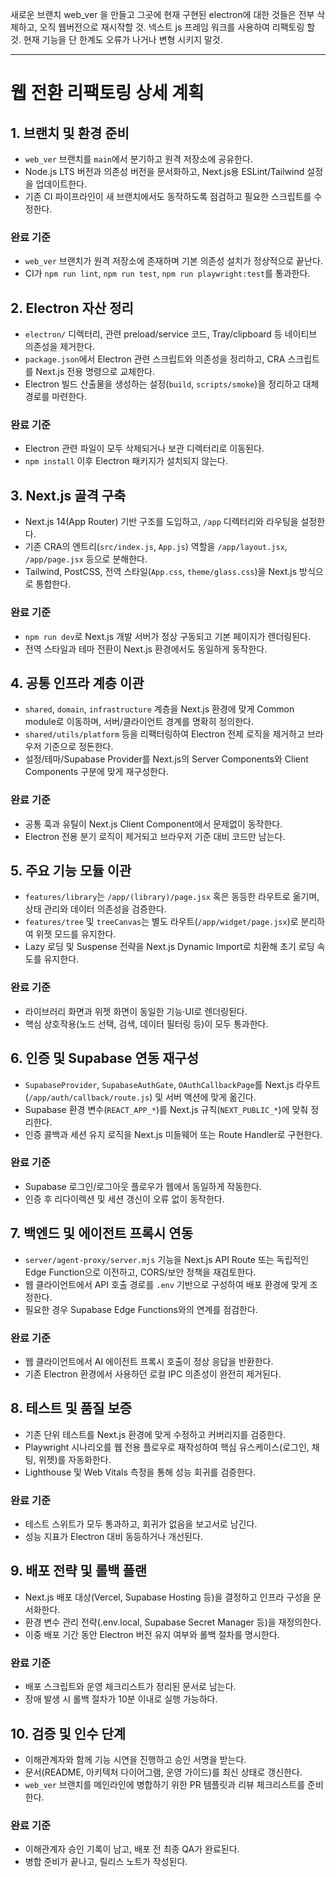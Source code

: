 새로운 브랜치 web_ver 을 만들고 그곳에 현재 구현된 electron에 대한 것들은 전부 삭제하고, 오직 웹버전으로 재시작할 것. 넥스트 js 프레임 워크를 사용하여 리팩토링 할 것. 현재 기능을 단 한계도 오류가 나거나 변형 시키지 말것.

---

# 웹 전환 리팩토링 상세 계획

## 1. 브랜치 및 환경 준비
- `web_ver` 브랜치를 `main`에서 분기하고 원격 저장소에 공유한다.
- Node.js LTS 버전과 의존성 버전을 문서화하고, Next.js용 ESLint/Tailwind 설정을 업데이트한다.
- 기존 CI 파이프라인이 새 브랜치에서도 동작하도록 점검하고 필요한 스크립트를 수정한다.

### 완료 기준
- `web_ver` 브랜치가 원격 저장소에 존재하며 기본 의존성 설치가 정상적으로 끝난다.
- CI가 `npm run lint`, `npm run test`, `npm run playwright:test`를 통과한다.

## 2. Electron 자산 정리
- `electron/` 디렉터리, 관련 preload/service 코드, Tray/clipboard 등 네이티브 의존성을 제거한다.
- `package.json`에서 Electron 관련 스크립트와 의존성을 정리하고, CRA 스크립트를 Next.js 전용 명령으로 교체한다.
- Electron 빌드 산출물을 생성하는 설정(`build`, `scripts/smoke`)을 정리하고 대체 경로를 마련한다.

### 완료 기준
- Electron 관련 파일이 모두 삭제되거나 보관 디렉터리로 이동된다.
- `npm install` 이후 Electron 패키지가 설치되지 않는다.

## 3. Next.js 골격 구축
- Next.js 14(App Router) 기반 구조를 도입하고, `/app` 디렉터리와 라우팅을 설정한다.
- 기존 CRA의 엔트리(`src/index.js`, `App.js`) 역할을 `/app/layout.jsx`, `/app/page.jsx` 등으로 분해한다.
- Tailwind, PostCSS, 전역 스타일(`App.css`, `theme/glass.css`)을 Next.js 방식으로 통합한다.

### 완료 기준
- `npm run dev`로 Next.js 개발 서버가 정상 구동되고 기본 페이지가 렌더링된다.
- 전역 스타일과 테마 전환이 Next.js 환경에서도 동일하게 동작한다.

## 4. 공통 인프라 계층 이관
- `shared`, `domain`, `infrastructure` 계층을 Next.js 환경에 맞게 Common module로 이동하며, 서버/클라이언트 경계를 명확히 정의한다.
- `shared/utils/platform` 등을 리팩터링하여 Electron 전제 로직을 제거하고 브라우저 기준으로 정돈한다.
- 설정/테마/Supabase Provider를 Next.js의 Server Components와 Client Components 구분에 맞게 재구성한다.

### 완료 기준
- 공통 훅과 유틸이 Next.js Client Component에서 문제없이 동작한다.
- Electron 전용 분기 로직이 제거되고 브라우저 기준 대비 코드만 남는다.

## 5. 주요 기능 모듈 이관
- `features/library`는 `/app/(library)/page.jsx` 혹은 동등한 라우트로 옮기며, 상태 관리와 데이터 의존성을 검증한다.
- `features/tree` 및 `treeCanvas`는 별도 라우트(`/app/widget/page.jsx`)로 분리하여 위젯 모드를 유지한다.
- Lazy 로딩 및 Suspense 전략을 Next.js Dynamic Import로 치환해 초기 로딩 속도를 유지한다.

### 완료 기준
- 라이브러리 화면과 위젯 화면이 동일한 기능·UI로 렌더링된다.
- 핵심 상호작용(노드 선택, 검색, 데이터 필터링 등)이 모두 통과한다.

## 6. 인증 및 Supabase 연동 재구성
- `SupabaseProvider`, `SupabaseAuthGate`, `OAuthCallbackPage`를 Next.js 라우트(`/app/auth/callback/route.js`) 및 서버 액션에 맞게 옮긴다.
- Supabase 환경 변수(`REACT_APP_*`)를 Next.js 규칙(`NEXT_PUBLIC_*`)에 맞춰 정리한다.
- 인증 콜백과 세션 유지 로직을 Next.js 미들웨어 또는 Route Handler로 구현한다.

### 완료 기준
- Supabase 로그인/로그아웃 플로우가 웹에서 동일하게 작동한다.
- 인증 후 리다이렉션 및 세션 갱신이 오류 없이 동작한다.

## 7. 백엔드 및 에이전트 프록시 연동
- `server/agent-proxy/server.mjs` 기능을 Next.js API Route 또는 독립적인 Edge Function으로 이전하고, CORS/보안 정책을 재검토한다.
- 웹 클라이언트에서 API 호출 경로를 `.env` 기반으로 구성하여 배포 환경에 맞게 조정한다.
- 필요한 경우 Supabase Edge Functions와의 연계를 점검한다.

### 완료 기준
- 웹 클라이언트에서 AI 에이전트 프록시 호출이 정상 응답을 반환한다.
- 기존 Electron 환경에서 사용하던 로컬 IPC 의존성이 완전히 제거된다.

## 8. 테스트 및 품질 보증
- 기존 단위 테스트를 Next.js 환경에 맞게 수정하고 커버리지를 검증한다.
- Playwright 시나리오를 웹 전용 플로우로 재작성하여 핵심 유스케이스(로그인, 채팅, 위젯)를 자동화한다.
- Lighthouse 및 Web Vitals 측정을 통해 성능 회귀를 검증한다.

### 완료 기준
- 테스트 스위트가 모두 통과하고, 회귀가 없음을 보고서로 남긴다.
- 성능 지표가 Electron 대비 동등하거나 개선된다.

## 9. 배포 전략 및 롤백 플랜
- Next.js 배포 대상(Vercel, Supabase Hosting 등)을 결정하고 인프라 구성을 문서화한다.
- 환경 변수 관리 전략(.env.local, Supabase Secret Manager 등)을 재정의한다.
- 이중 배포 기간 동안 Electron 버전 유지 여부와 롤백 절차를 명시한다.

### 완료 기준
- 배포 스크립트와 운영 체크리스트가 정리된 문서로 남는다.
- 장애 발생 시 롤백 절차가 10분 이내로 실행 가능하다.

## 10. 검증 및 인수 단계
- 이해관계자와 함께 기능 시연을 진행하고 승인 서명을 받는다.
- 문서(README, 아키텍처 다이어그램, 운영 가이드)를 최신 상태로 갱신한다.
- `web_ver` 브랜치를 메인라인에 병합하기 위한 PR 템플릿과 리뷰 체크리스트를 준비한다.

### 완료 기준
- 이해관계자 승인 기록이 남고, 배포 전 최종 QA가 완료된다.
- 병합 준비가 끝나고, 릴리스 노트가 작성된다.
